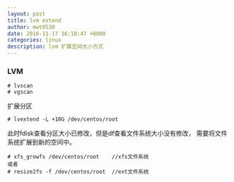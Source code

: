 ```yaml
---
layout: post
title: lvm extend
author: mwt0530
date: 2016-11-17 16:18:47 +0800
categories: linux
description: lvm 扩展空间大小方式
---
```

### LVM

```
# lvscan
# vgscan
```
扩展分区

```
# lvextend -L +10G /dev/centos/root
```
此时fdisk查看分区大小已修改，但是df查看文件系统大小没有修改，
需要将文件系统扩展到新的空间中。

```
# xfs_growfs /dev/centos/root    //xfs文件系统
或者
# resize2fs -f /dev/centos/root  //ext文件系统
```
